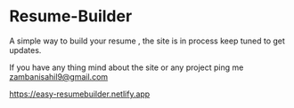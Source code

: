 # Resume-Builder
A simple way to build your resume , the site is in process keep tuned to get updates.

If you have any thing mind about the site or any project ping me zambanisahil9@gmail.com

https://easy-resumebuilder.netlify.app
